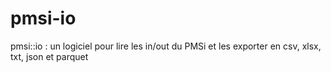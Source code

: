 # pmsi-io
pmsi::io : un logiciel pour lire les in/out du PMSi et les exporter en csv, xlsx, txt, json et parquet
